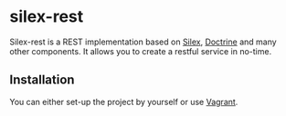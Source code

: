 silex-rest
==========

Silex-rest is a REST implementation based on [Silex](http://silex.sensiolabs.org/),
[Doctrine](http://doctrine-project.org) and many other components. It allows you
to create a restful service in no-time.

Installation
------------

You can either set-up the project by yourself or use [Vagrant](http://www.vagrantup.com/).


